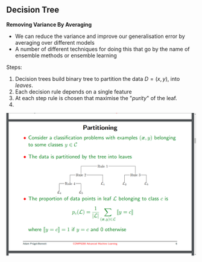 ## Decision Tree
**Removing Variance By Averaging**
- We can reduce the variance and improve our generalisation error by averaging over different models
- A number of different techniques for doing this that go by the name of ensemble methods or ensemble learning

Steps:
1. Decision trees build binary tree to partition the data $D = {(x, y)}$, into _leaves_.
2. Each decision rule depends on a single feature
3. At each step rule is chosen that maximise the "_purity_" of the leaf.
4. 
![](https://github.com/werdnakof/Advanced-Machine-Learning-Notes/blob/master/images/ensembleLearning1.png?raw=true)





<!--stackedit_data:
eyJoaXN0b3J5IjpbMTc5NTQ0NzU0MCwtMTE3NTgxODU3NywtMz
I0MzQxMjQ5LDE5NDAwMzk4MTcsMTcyNTkxOTkyNF19
-->